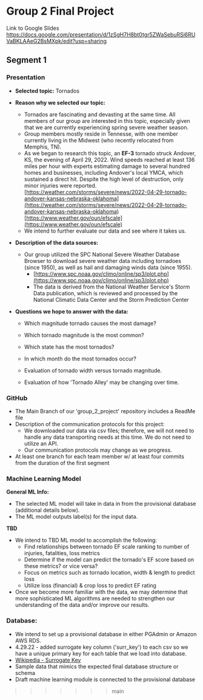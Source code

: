# Group 2 Final Project

Link to Google Slides
https://docs.google.com/presentation/d/1zSgH7H8bt0tgr5ZWaSebuRSi6RUVaBKLAAeG2BsMXpk/edit?usp=sharing

## Segment 1 

### Presentation
   - **Selected topic:**
       Tornados
   - **Reason why we selected our topic:**  
     - Tornados are fascinating and devasting at the same time. All members of our group are interested in this topic, especially given that we are currently experiencing spring severe weather season. 
     - Group members mostly reside in Tennesse, with one member currently living in the Midwest (who recently relocated from Memphis, TN).
     - As we began to research this topic, an **EF-3** tornado struck Andover, KS, the evening of April 29, 2022. Wind speeds reached at least 136 miles per hour with experts estimating damage to several hundred homes and businesses, including Andover's local YMCA, which sustained a direct hit. Despite the high level of destruction, only minor injuries were reported.      
     [https://weather.com/storms/severe/news/2022-04-29-tornado-andover-kansas-nebraska-oklahoma](https://weather.com/storms/severe/news/2022-04-29-tornado-andover-kansas-nebraska-oklahoma)
     [https://www.weather.gov/oun/efscale](https://www.weather.gov/oun/efscale)
     - We intend to further evaluate our data and see where it takes us.
     
   - **Description of the data sources:**   
     - Our group utilized the SPC National Severe Weather Database Browser to download severe weather data including tornadoes (since 1950), as well as hail and damaging winds data (since 1955). 
       - [https://www.spc.noaa.gov/climo/online/sp3/plot.php](https://www.spc.noaa.gov/climo/online/sp3/plot.php)
       - The data is derived from the National Weather Service's Storm Data publication, which is reviewed and processed by the National Climatic Data Center and the Storm Prediction Center
      
   - **Questions we hope to answer with the data:** 
     - Which magnitude tornado causes the most damage?

     - Which tornado magnitude is the most common?

     - Which state has the most tornados?

     - In which month do the most tornados occur? 

     - Evaluation of tornado width versus tornado magnitude.
     
     - Evaluation of how 'Tornado Alley' may be changing over time.

### GitHub
  - The Main Branch of our 'group_2_project' repository includes a ReadMe file 
  - Description of the communication protocols for this project: 
    - We downloaded our data via csv files; therefore, we will not need to handle any data transporting needs at this time. We do not need to utilize an API. 
    - Our communication protocols may change as we progress. 
  - At least one branch for each team member w/ at least four commits from the duration of the first segment

### Machine Learning Model
**General ML Info:**
  - The selected ML model will take in data in from the provisional database (additional details below). 
  - The ML model outputs label(s) for the input data.

**TBD**
   - We intend to TBD ML model to accomplish the following: 
     - Find relationships between tornado EF scale ranking to number of injuries, fatalities, loss metrics
     - Determine if the model can predict the tornado's EF score based on these metrics? or vice versa?
     - Focus on metrics such as tornado location, width & length to predict loss
     - Utilize loss (financial) & crop loss to predict EF rating
   - Once we become more familiar with the data, we may determine that more sophisticated ML algorithms are needed to strengthen our understanding of the data and/or improve our results. 

### Database:
  - We intend to set up a provisional database in either PGAdmin or Amazon AWS RDS. 
  - 4.29.22 - added surrogate key column ('surr_key') to each csv so we have a unique primary key for each table that we load into database.
  - [Wikipedia - Surrogate Key](https://en.wikipedia.org/wiki/Surrogate_key) 
  - Sample data that mimics the expected final database structure or schema
  - Draft machine learning module is connected to the provisional database
>>>>>>> main
